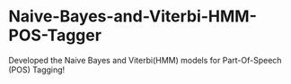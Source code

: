 # Naive-Bayes-and-Viterbi-HMM-POS-Tagger
Developed the Naive Bayes and Viterbi(HMM)  models for Part-Of-Speech (POS) Tagging!
